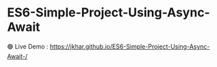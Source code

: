 ﻿# ES6-Simple-Project-Using-Async-Await
🟢 Live Demo : https://jkhar.github.io/ES6-Simple-Project-Using-Async-Await-/

